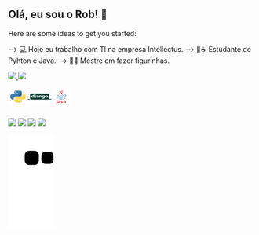 ## Olá, eu sou o Rob! 👋


Here are some ideas to get you started:

--> 💻 Hoje eu trabalho com TI na empresa Intellectus. 
--> 🐍☕ Estudante de Pyhton e Java. 
--> 👨‍🎓 Mestre em fazer figurinhas. 

<div>
  <a href="https://github.com/robb-z">
  <img height="140em" src="https://github-readme-stats.vercel.app/api?username=robb-z&show_icons=true&theme=dark&include_all_commits=true&count_private=true"/>
  <img height="140em" src="https://github-readme-stats.vercel.app/api/top-langs/?username=robb-z&layout=compact&langs_count=7&theme=dark"/>
</div>

<div style="display: inline_block"><br>
  <img align="center" alt="Rafa-Python" height="30" width="40" src="https://raw.githubusercontent.com/devicons/devicon/master/icons/python/python-original.svg">
  <img align="center" alt="Rafa-Django" height="30" width="40" src="https://raw.githubusercontent.com/devicons/devicon/master/icons/django/django-original.svg">
  <img align="center" alt="Rafa-Java" height="30" width="40" src="https://raw.githubusercontent.com/devicons/devicon/master/icons/java/java-original-wordmark.svg">
  
</div>
  
  ##
 
 <div> 
   <a href="https://instagram.com/robson.hansen/" target="_blank"><img src="https://img.shields.io/badge/WhatsApp-25D366?style=for-the-badge&logo=whatsapp&logoColor=white" target="_blank"></a>
   <a href="https://instagram.com/robson.hansen/" target="_blank"><img src="https://img.shields.io/badge/-Instagram-%23E4405F?style=for-the-badge&logo=instagram&logoColor=white" target="_blank"></a>
  <a href = "mailto:robsonrudson65@gmail.com"><img src="https://img.shields.io/badge/-Gmail-%23333?style=for-the-badge&logo=gmail&logoColor=white" target="_blank"></a>
  <a href="https://www.linkedin.com/in/robson-hansen-92023b133/" target="_blank"><img src="https://img.shields.io/badge/-LinkedIn-%230077B5?style=for-the-badge&logo=linkedin&logoColor=white" target="_blank"></a> 
 
 ![Snake animation](https://github.com/robb-z/robb-z/blob/output/github-contribution-grid-snake.svg)
 
</div>
